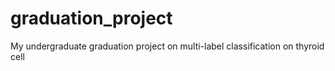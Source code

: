 # graduation_project
My undergraduate graduation project on multi-label classification on thyroid cell
